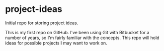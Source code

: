 # project-ideas
Initial repo for storing project ideas.

This is my first repo on GitHub. I've been using Git with Bitbucket for a number of years, so I'm fairly familiar with the concepts. This repo will hold ideas for possible projects I may want to work on.

